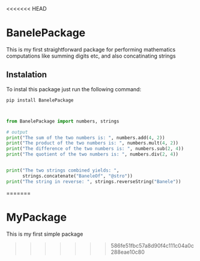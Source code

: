 <<<<<<< HEAD
# BanelePackage

This is my first straightforward package for performing mathematics computations like summing digits etc, and also concatinating strings

## Instalation

To instal this package just run the following command:

```shell
pip install BanelePackage
```

```py


from BanelePackage import numbers, strings

# output
print("The sum of the two numbers is: ", numbers.add(4, 2))
print("The product of the two numbers is: ", numbers.mult(4, 2))
print("The difference of the two numbers is: ", numbers.sub(2, 4))
print("The quotient of the two numbers is: ", numbers.div(2, 4))


print("The two strings combined yields: ",
      strings.concatenate("BaneleOf", "@stro"))
print("The string in reverse: ", strings.reverseString("Banele"))

```
=======
# MyPackage
This is my first simple package
>>>>>>> 586fe51fbc57a8d90f4c111c04a0c288eae10c80
